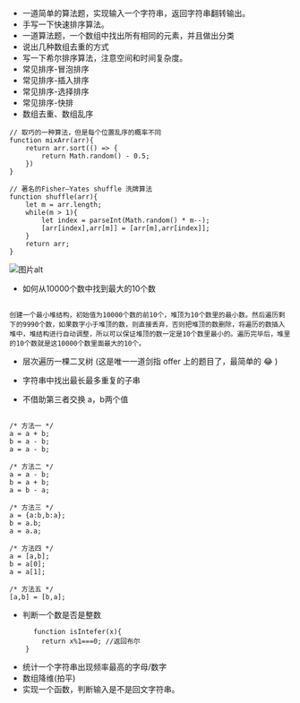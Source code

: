 - 一道简单的算法题，实现输入一个字符串，返回字符串翻转输出。
- 手写一下快速排序算法。
- 一道算法题，一个数组中找出所有相同的元素，并且做出分类
- 说出几种数组去重的方式
- 写一下希尔排序算法，注意空间和时间复杂度。
- 常见排序-冒泡排序
-  常见排序-插入排序
-   常见排序-选择排序
-   常见排序-快排
-   数组去重、数组乱序

```
// 取巧的一种算法，但是每个位置乱序的概率不同
function mixArr(arr){
    return arr.sort(() => {
        return Math.random() - 0.5;
    })
}

// 著名的Fisher–Yates shuffle 洗牌算法
function shuffle(arr){
    let m = arr.length;
    while(m > 1){
        let index = parseInt(Math.random() * m--);
        [arr[index],arr[m]] = [arr[m],arr[index]];
    }
    return arr;
}

```
![图片alt](https://user-gold-cdn.xitu.io/2019/5/30/16b06a9ee7f628db?imageView2/0/w/1280/h/960/format/webp/ignore-error/1 'aa')

-   如何从10000个数中找到最大的10个数
```

创建一个最小堆结构，初始值为10000个数的前10个，堆顶为10个数里的最小数。然后遍历剩下的9990个数，如果数字小于堆顶的数，则直接丢弃，否则把堆顶的数删除，将遍历的数插入堆中，堆结构进行自动调整，所以可以保证堆顶的数一定是10个数里最小的。遍历完毕后，堆里的10个数就是这10000个数里面最大的10个。

```
- 层次遍历一棵二叉树 (这是唯一一道剑指 offer 上的题目了，最简单的 😂 )
- 字符串中找出最长最多重复的子串

- 不借助第三者交换 a，b两个值

```

/* 方法一 */
a = a + b;
b = a - b;
a = a - b;

/* 方法二 */
a = a - b;
b = a + b;
a = b - a;

/* 方法三 */
a = {a:b,b:a};
b = a.b;
a = a.a;

/* 方法四 */
a = [a,b];
b = a[0];
a = a[1];

/* 方法五 */
[a,b] = [b,a];

```

- 判断一个数是否是整数
```
      function isIntefer(x){
        return x%1===0; //返回布尔
    }

```

- 统计一个字符串出现频率最高的字母/数字
- 数组降维(拍平)
- 实现一个函数，判断输入是不是回文字符串。

